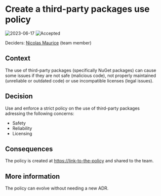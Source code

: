 # Create a third-party packages use policy

![2023-06-17](https://img.shields.io/badge/date-2023--06--17-F5F5DC?style=flat-square)
![Accepted](https://img.shields.io/badge/status-accepted-brightgreen?style=flat-square)

<!--

![Draft](https://img.shields.io/badge/status-draft-lightgrey?style=flat-square)
![Proposed](https://img.shields.io/badge/status-proposed-blue?style=flat-square)
![Accepted](https://img.shields.io/badge/status-accepted-brightgreen?style=flat-square)
![Rejected](https://img.shields.io/badge/status-rejected-red?style=flat-square)
![Deprecated](https://img.shields.io/badge/status-deprecated-orange?style=flat-square)
[![Superseded by ADR-aaaa](https://img.shields.io/badge/status-superseded%20by%20ADR--aaaa-yellow?style=flat-square)](aaaa-example.md)

-->

Deciders: [Nicolas Maurice](https://github.com/nicomadev) (team member)

## Context

The use of third-party packages (specifically NuGet packages) can cause some issues if they are not safe (malicious code), not properly maintained (unreliable or outdated code) or use incompatible licenses (legal issues).

## Decision

Use and enforce a strict policy on the use of third-party packages adressing the following concerns:

- Safety
- Reliability
- Licensing

## Consequences

The policy is created at <https://link-to-the-policy> and shared to the team.

## More information

The policy can evolve without needing a new ADR.
